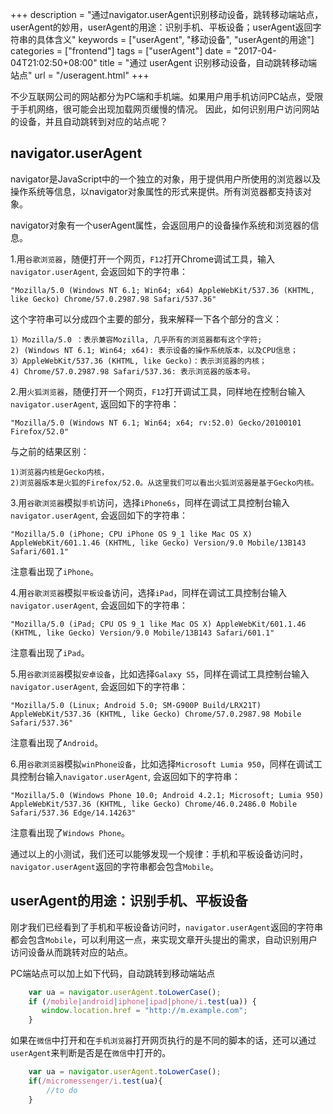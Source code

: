+++
description = "通过navigator.userAgent识别移动设备，跳转移动端站点，userAgent的妙用，userAgent的用途：识别手机、平板设备；userAgent返回字符串的具体含义"
keywords = ["userAgent", "移动设备", "userAgent的用途"]
categories = ["frontend"]
tags = ["userAgent"]
date = "2017-04-04T21:02:50+08:00"
title = "通过 userAgent 识别移动设备，自动跳转移动端站点"
url = "/useragent.html"
+++

不少互联网公司的网站都分为PC端和手机端。如果用户用手机访问PC站点，受限于手机网络，很可能会出现加载网页缓慢的情况。
因此，如何识别用户访问网站的设备，并且自动跳转到对应的站点呢？

## navigator.userAgent

navigator是JavaScript中的一个独立的对象，用于提供用户所使用的浏览器以及操作系统等信息，以navigator对象属性的形式来提供。所有浏览器都支持该对象。

navigator对象有一个userAgent属性，会返回用户的设备操作系统和浏览器的信息。

1.用`谷歌浏览器`，随便打开一个网页，`F12`打开Chrome调试工具，输入`navigator.userAgent`, 会返回如下的字符串：

	"Mozilla/5.0 (Windows NT 6.1; Win64; x64) AppleWebKit/537.36 (KHTML, like Gecko) Chrome/57.0.2987.98 Safari/537.36"

这个字符串可以分成四个主要的部分，我来解释一下各个部分的含义：

	1）Mozilla/5.0 ：表示兼容Mozilla, 几乎所有的浏览器都有这个字符;
	2) (Windows NT 6.1; Win64; x64): 表示设备的操作系统版本，以及CPU信息；
	3）AppleWebKit/537.36 (KHTML, like Gecko)：表示浏览器的内核；
	4) Chrome/57.0.2987.98 Safari/537.36: 表示浏览器的版本号。

2.用`火狐浏览器`，随便打开一个网页，`F12`打开调试工具，同样地在控制台输入`navigator.userAgent`, 返回如下的字符串：

	"Mozilla/5.0 (Windows NT 6.1; Win64; x64; rv:52.0) Gecko/20100101 Firefox/52.0"

与之前的结果区别：

	1)浏览器内核是Gecko内核，
	2)浏览器版本是火狐的Firefox/52.0。从这里我们可以看出火狐浏览器是基于Gecko内核。

3.用`谷歌浏览器`模拟`手机`访问，选择`iPhone6s`，同样在调试工具控制台输入`navigator.userAgent`, 会返回如下的字符串：

	"Mozilla/5.0 (iPhone; CPU iPhone OS 9_1 like Mac OS X) AppleWebKit/601.1.46 (KHTML, like Gecko) Version/9.0 Mobile/13B143 Safari/601.1"

注意看出现了`iPhone`。

4.用`谷歌浏览器`模拟`平板设备`访问，选择`iPad`，同样在调试工具控制台输入`navigator.userAgent`, 会返回如下的字符串：	

	"Mozilla/5.0 (iPad; CPU OS 9_1 like Mac OS X) AppleWebKit/601.1.46 (KHTML, like Gecko) Version/9.0 Mobile/13B143 Safari/601.1"

注意看出现了`iPad`。

5.用`谷歌浏览器`模拟`安卓设备`，比如选择`Galaxy S5`，同样在调试工具控制台输入`navigator.userAgent`, 会返回如下的字符串：

	"Mozilla/5.0 (Linux; Android 5.0; SM-G900P Build/LRX21T) AppleWebKit/537.36 (KHTML, like Gecko) Chrome/57.0.2987.98 Mobile Safari/537.36"

注意看出现了`Android`。

6.用`谷歌浏览器`模拟`winPhone设备`，比如选择`Microsoft Lumia 950`，同样在调试工具控制台输入`navigator.userAgent`, 会返回如下的字符串：

	"Mozilla/5.0 (Windows Phone 10.0; Android 4.2.1; Microsoft; Lumia 950) AppleWebKit/537.36 (KHTML, like Gecko) Chrome/46.0.2486.0 Mobile Safari/537.36 Edge/14.14263"

注意看出现了`Windows Phone`。

通过以上的小测试，我们还可以能够发现一个规律：手机和平板设备访问时，`navigator.userAgent`返回的字符串都会包含`Mobile`。

## userAgent的用途：识别手机、平板设备

刚才我们已经看到了手机和平板设备访问时，`navigator.userAgent`返回的字符串都会包含`Mobile`，可以利用这一点，来实现文章开头提出的需求，自动识别用户访问设备从而跳转对应的站点。

PC端站点可以加上如下代码，自动跳转到移动端站点
```javascript
    var ua = navigator.userAgent.toLowerCase();
    if (/mobile|android|iphone|ipad|phone/i.test(ua)) {
       window.location.href = "http://m.example.com";
    }
```

如果在`微信`中打开和在`手机浏览器`打开网页执行的是不同的脚本的话，还可以通过`userAgent`来判断是否是在`微信`中打开的。
```javascript
	var ua = navigator.userAgent.toLowerCase();
	if(/micromessenger/i.test(ua){
		//to do
	}
```
